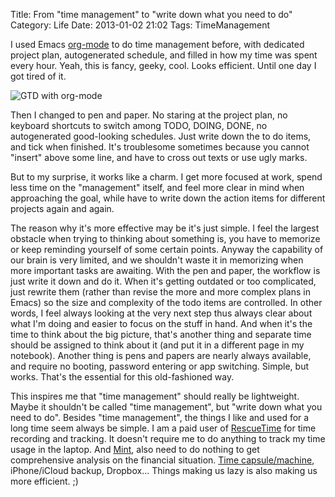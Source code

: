 Title: From "time management" to "write down what you need to do"
Category: Life
Date: 2013-01-02 21:02
Tags: TimeManagement

I used Emacs [org-mode](http://orgmode.org/) to do time management before, with dedicated project plan, autogenerated schedule, and filled in how my time was spent every hour. Yeah, this is fancy, geeky, cool. Looks efficient. Until one day I got tired of it.
 
![GTD with org-mode](http://members.optusnet.com.au/~charles57/GTD/daily_plan_grid.png)

Then I changed to pen and paper. No staring at the project plan, no keyboard shortcuts to switch among TODO, DOING, DONE, no autogenerated good-looking schedules. Just write down the to do items, and tick when finished. It's troublesome sometimes because you cannot "insert" above some line, and have to cross out texts or use ugly marks. 

But to my surprise, it works like a charm. I get more focused at work, spend less time on the "management" itself, and feel more clear in mind when approaching the goal, while have to write down the action items for different projects again and again. 

The reason why it's more effective may be it's just simple. I feel the largest obstacle when trying to thinking about something is, you have to memorize or keep reminding yourself of some certain points. Anyway the capability of our brain is very limited, and we shouldn't waste it in memorizing when more important tasks are awaiting. With the pen and paper, the workflow is just write it down and do it. When it's getting outdated or too complicated, just rewrite them (rather than revise the more and more complex plans in Emacs) so the size and complexity of the todo items are controlled. In other words, I feel always looking at the very next step thus always clear about what I'm doing and easier to focus on the stuff in hand. And when it's the time to think about the big picture, that's another thing and separate time should be assigned to think about it (and put it in a different page in my notebook). Another thing is pens and papers are nearly always available, and require no booting, password entering or app switching. Simple, but works. That's the essential for this old-fashioned way.

This inspires me that "time management" should really be lightweight. Maybe it shouldn't be called "time management", but "write down what you need to do". Besides "time management", the things I like and used for a long time seem always be simple. I am a paid user of [RescueTime](https://www.rescuetime.com/) for time recording and tracking. It doesn't require me to do anything to track my time usage in the laptop. And [Mint](https://www.mint.com/), also need to do nothing to get comprehensive analysis on the financial situation. [Time capsule/machine](http://store.apple.com/us/search/time-capsule), iPhone/iCloud backup, Dropbox... Things making us lazy is also making us more efficient. ;)
